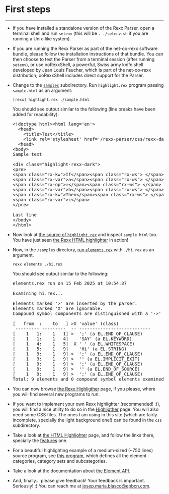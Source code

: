 First steps
===========

-----------------------------------------------

+ If you have installed a standalone version of the Rexx Parser,
  open a terminal shell and run `setenv` (this will be
  `. ./setenv.sh` if you are running a Unix-like system).
+ If you are running the Rexx Parser as part of the
  net-oo-rexx software bundle, please follow the installation
  instructions of that bundle. You can then choose
  to test the Parser from a terminal session (after running
  `setenv`), or use ooRexxShell, a powerful, Swiss army knife shell
  developed by Jean Louis Faucher, which is part of the
  net-oo-rexx distribution; ooRexxShell includes direct
  support for the Parser.
+ Change to the [`samples`](/rexx-parser/samples/)
  subdirectory. Run `highlight.rex` program passing `sample.html`
  as an argument:

  ```
  [rexx] highlight.rex ./sample.html
  ```

  You should see output similar to the following
  (line breaks have been added for readability):

  <pre>
  &lt;!doctype html&gt;&lt;html lang='en'&gt;
    &lt;head&gt;
      &lt;title&gt;Test&lt;/title&gt;
      &lt;link rel='stylesheet' href='/rexx-parser/css/rexx-dark.css'&gt;
    &lt;head&gt;
  &lt;body&gt;
  Sample text

  &lt;div class="highlight-rexx-dark"&gt;
  &lt;pre&gt;
  &lt;span class="rx-kw"&gt;If&lt;/span&gt;&lt;span class="rx-ws"&gt; &lt;/span&gt;
  &lt;span class="rx-var"&gt;a&lt;/span&gt;&lt;span class="rx-ws"&gt; &lt;/span&gt;
  &lt;span class="rx-op"&gt;=&lt;/span&gt;&lt;span class="rx-ws"&gt; &lt;/span&gt;
  &lt;span class="rx-var"&gt;b&lt;/span&gt;&lt;span class="rx-ws"&gt; &lt;/span&gt;
  &lt;span class="rx-kw"&gt;Then&lt;/span&gt;&lt;span class="rx-ws"&gt; &lt;/span&gt;
  &lt;span class="rx-var"&gt;c&lt;/span&gt;
  &lt;/pre&gt;

  Last line
  &lt;/body&gt;
  &lt;/html&gt;</pre>

+ Now look at [the source of `highlight.rex`](/rexx-parser/doc/utilities/highlight/)
  and inspect `sample.html` too. You have just seen
  [the Rexx HTML highlighter](/rexx-parser/doc/highlighter/html/) in action!
+ Now, in the `/samples` directory, [run `elements.rex`](/rexx-parser/doc/utilities/elements/)
  with `./hi.rex` as an argument.

  ~~~
  rexx elements ./hi.rex
  ~~~

  You should see output similar to the following:

  <pre>
  elements.rex run on 15 Feb 2025 at 10:54:37

  Examining hi.rex...

  Elements marked '&gt;' are inserted by the parser.
  Elements marked 'X' are ignorable.
  Compound symbol components are distinguished with a '-&gt;' mark.

  [   from  :    to   ] &gt;X 'value' (class)
   --------- ---------  -- ---------------------------
  [    1   1:    1   1] &gt;  ';' (a EL.END_OF_CLAUSE)
  [    1   1:    1   4]    'SAY' (a EL.KEYWORD)
  [    1   4:    1   5]  X ' ' (a EL.WHITESPACE)
  [    1   5:    1   9]    'Hi' (a EL.STRING)
  [    1   9:    1   9] &gt;  ';' (a EL.END_OF_CLAUSE)
  [    1   9:    1   9] &gt;  '' (a EL.IMPLICIT_EXIT)
  [    1   9:    1   9] &gt;  ';' (a EL.END_OF_CLAUSE)
  [    1   9:    1   9] &gt;  '' (a EL.END_OF_SOURCE)
  [    1   9:    1   9] &gt;  ';' (a EL.END_OF_CLAUSE)
  Total: 9 elements and 0 compound symbol elements examined.
  </pre>

+ You can now browse [the Rexx Highligther](/rexx-parser/doc/highlighter/) page,
  if you please, where you will find several new programs to run.
+ If you want to implement your own Rexx highlighter (recommended! :)),
  you will find a nice utility to do so in the
  [Highligther](/rexx-parser/doc/highlighter/) page.
  You will also need some CSS files. The ones I am using in this site
  (which are fairly incomplete, specially the light background one!)
  can be found in the `css` subdirectory.
+ Take a look at [the HTML Highlighter](/rexx-parser/doc/highlighter/html/) page,
  and follow the links there, specially the
  [features](/rexx-parser/doc/highlighter/features/) one.
+ For a beautiful highlighting example of a medium-sized (~750 lines)
  source program, see [this program](/rexx-parser/doc/ref/categories/),
  which defines all the element categories, category sets and subcategories.
+ Take a look at the documentation about [the Element API](/rexx-parser/doc/guide/elementapi/).
+ And, finally... please give feedback! Your feedback is important.
  Seriously! :) You can reach me at <josep.maria.blasco@epbcn.com>.